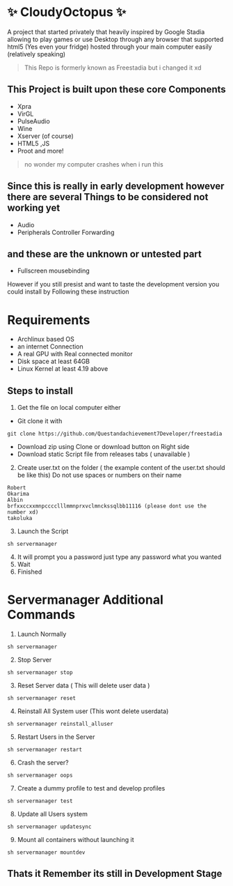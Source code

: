 # :sparkles: CloudyOctopus :sparkles: 



A project that started privately that heavily inspired by Google Stadia allowing to play games or use Desktop through any browser that supported html5 (Yes even your fridge) hosted through your main computer easily (relatively speaking) 
> This Repo is formerly known as Freestadia but i changed it xd
## This Project is built upon these core Components
- Xpra
- VirGL
- PulseAudio
- Wine
- Xserver (of course)
- HTML5 ,JS
- Proot and more!
> no wonder my computer crashes when i run this
## Since this is really in early development however there are several Things to be considered not working yet
- Audio
- Peripherals Controller Forwarding
## and these are the unknown or untested part
- Fullscreen mousebinding

However if you still presist and want to taste the development version you could install by Following these instruction

# Requirements
- Archlinux based OS
- an internet Connection
- A real GPU with Real connected monitor
- Disk space at least 64GB
- Linux Kernel at least 4.19 above

## Steps to install
1. Get the file on local computer either
  * Git clone it with
```
git clone https://github.com/Questandachievement7Developer/freestadia
```
  * Download zip using Clone or download button on Right side
  * Download static Script file from releases tabs ( unavailable )
2. Create user.txt on the folder ( the example content of the user.txt should be like this) Do not use spaces or numbers on their name
```
Robert
Okarima
Albin
brfxxccxxmnpcccclllmmnprxvclmnckssqlbb11116 (please dont use the number xd)
takoluka
```
3. Launch the Script
```
sh servermanager
```
4. It will prompt you a password just type any password what you wanted
5. Wait
6. Finished

# Servermanager Additional Commands
1. Launch Normally
```
sh servermanager
```
2. Stop Server
```
sh servermanager stop
```
3. Reset Server data ( This will delete user data )
```
sh servermanager reset
```
4. Reinstall All System user (This wont delete userdata)
```
sh servermanager reinstall_alluser
```
5. Restart Users in the Server
```
sh servermanager restart
```
6. Crash the server?
```
sh servermanager oops
```
7. Create a dummy profile to test and develop profiles
```
sh servermanager test
```
8. Update all Users system
```
sh servermanager updatesync
```
9. Mount all containers without launching it
```
sh servermanager mountdev
```
## **Thats it Remember its still in Development Stage**
